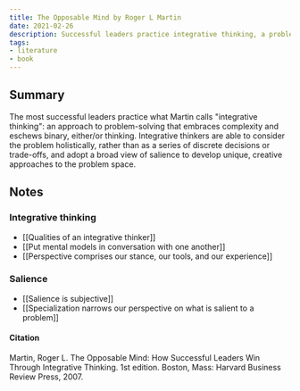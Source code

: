 ```yaml
---
title: The Opposable Mind by Roger L Martin
date: 2021-02-26
description: Successful leaders practice integrative thinking, a problem-solving approach that eschews simplification and binary models.
tags:
- literature
- book
---
```

## Summary
The most successful leaders practice what Martin calls "integrative thinking": an approach to problem-solving that embraces complexity and eschews binary, either/or thinking. Integrative thinkers are able to consider the problem holistically, rather than as a series of discrete decisions or trade-offs, and adopt a broad view of salience to develop unique, creative approaches to the problem space.

## Notes

### Integrative thinking
- [[Qualities of an integrative thinker]]
- [[Put mental models in conversation with one another]]
- [[Perspective comprises our stance, our tools, and our experience]]

### Salience
- [[Salience is subjective]]
- [[Specialization narrows our perspective on what is salient to a problem]]

#### Citation
Martin, Roger L. The Opposable Mind: How Successful Leaders Win Through Integrative Thinking. 1st edition. Boston, Mass: Harvard Business Review Press, 2007.
